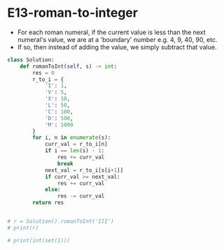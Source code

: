 # E13-roman-to-integer

* For each roman numeral, if the current value is less than the next numeral's value, we are at a 'boundary' number e.g. 4, 9, 40, 90, etc.
* If so, then instead of adding the value, we simply subtract that value.

```python
class Solution:
    def romanToInt(self, s) -> int:
        res = 0
        r_to_i = {
            'I': 1,
            'V': 5,
            'X': 10,
            'L': 50,
            'C': 100,
            'D': 500,
            'M': 1000
        }
        for i, n in enumerate(s):
            curr_val = r_to_i[n]
            if i == len(s) - 1:
                res += curr_val
                break
            next_val = r_to_i[s[i+1]]
            if curr_val >= next_val:
                res += curr_val
            else:
                res -= curr_val
        return res


# r = Solution().romanToInt('III')
# print(r)

# print(int(set(1)))

```

